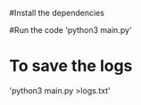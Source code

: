 #Install the dependencies 

#Run the code 
'python3 main.py'

# To save the logs
'python3 main.py >logs.txt'

